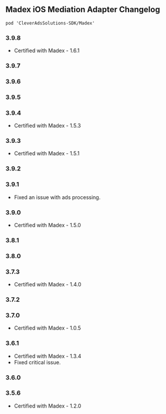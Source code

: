 ## Madex iOS Mediation Adapter Changelog
`pod 'CleverAdsSolutions-SDK/Madex'`

### 3.9.8
- Certified with Madex - 1.6.1

### 3.9.7

### 3.9.6

### 3.9.5

### 3.9.4
- Certified with Madex - 1.5.3

### 3.9.3
- Certified with Madex - 1.5.1

### 3.9.2

### 3.9.1
  - Fixed an issue with ads processing.
  
### 3.9.0
- Certified with Madex - 1.5.0

### 3.8.1

### 3.8.0

### 3.7.3
- Certified with Madex - 1.4.0

### 3.7.2

### 3.7.0
- Certified with Madex - 1.0.5

### 3.6.1
- Certified with Madex - 1.3.4
- Fixed critical issue.

### 3.6.0

### 3.5.6
- Certified with Madex - 1.2.0